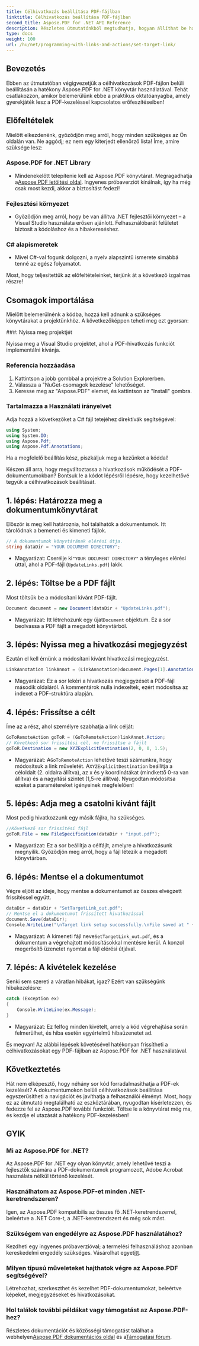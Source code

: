 ```yaml
---
title: Célhivatkozás beállítása PDF-fájlban
linktitle: Célhivatkozás beállítása PDF-fájlban
second_title: Aspose.PDF for .NET API Reference
description: Részletes útmutatónkból megtudhatja, hogyan állíthat be hatékonyan célhivatkozásokat PDF-fájlokban az Aspose.PDF for .NET használatával. Tökéletes a dokumentumok navigációjának javítására.
type: docs
weight: 100
url: /hu/net/programming-with-links-and-actions/set-target-link/
---
```

## Bevezetés

Ebben az útmutatóban végigvezetjük a célhivatkozások PDF-fájlon belüli beállításán a hatékony Aspose.PDF for .NET könyvtár használatával. Tehát csatlakozzon, amikor belemerülünk ebbe a praktikus oktatóanyagba, amely gyerekjáték lesz a PDF-kezeléssel kapcsolatos erőfeszítéseiben!

## Előfeltételek

Mielőtt elkezdenénk, győződjön meg arról, hogy minden szükséges az Ön oldalán van. Ne aggódj; ez nem egy kiterjedt ellenőrző lista! Íme, amire szüksége lesz:

### Aspose.PDF for .NET Library
-  Mindenekelőtt telepítenie kell az Aspose.PDF könyvtárat. Megragadhatja a[Aspose PDF letöltési oldal](https://releases.aspose.com/pdf/net/). Ingyenes próbaverziót kínálnak, így ha még csak most kezdi, akkor a biztosítást fedezi!

### Fejlesztési környezet
- Győződjön meg arról, hogy be van állítva .NET fejlesztői környezet – a Visual Studio használata erősen ajánlott. Felhasználóbarát felületet biztosít a kódoláshoz és a hibakereséshez.

### C# alapismeretek
- Mivel C#-val fogunk dolgozni, a nyelv alapszintű ismerete simábbá tenné az egész folyamatot.

Most, hogy teljesítettük az előfeltételeinket, térjünk át a következő izgalmas részre!

## Csomagok importálása

Mielőtt belemerülnénk a kódba, hozzá kell adnunk a szükséges könyvtárakat a projektünkhöz. A következőképpen teheti meg ezt gyorsan:

###: Nyissa meg projektjét 

Nyissa meg a Visual Studio projektet, ahol a PDF-hivatkozás funkciót implementálni kívánja.

### Referencia hozzáadása 

1. Kattintson a jobb gombbal a projektre a Solution Explorerben.
2. Válassza a "NuGet-csomagok kezelése" lehetőséget.
3. Keresse meg az "Aspose.PDF" elemet, és kattintson az "Install" gombra.

### Tartalmazza a Használati irányelvet 

Adja hozzá a következőket a C# fájl tetejéhez direktívák segítségével:
```csharp
using System;
using System.IO;
using Aspose.Pdf;
using Aspose.Pdf.Annotations;
```

Ha a megfelelő beállítás kész, piszkáljuk meg a kezünket a kóddal!

Készen áll arra, hogy megváltoztassa a hivatkozások működését a PDF-dokumentumokban? Bontsuk le a kódot lépésről lépésre, hogy kezelhetővé tegyük a célhivatkozások beállítását.

## 1. lépés: Határozza meg a dokumentumkönyvtárat 

Először is meg kell határoznia, hol találhatók a dokumentumok. Itt tárolódnak a bemeneti és kimeneti fájlok. 

```csharp
// A dokumentumok könyvtárának elérési útja.
string dataDir = "YOUR DOCUMENT DIRECTORY";
```

-  Magyarázat: Cserélje ki`"YOUR DOCUMENT DIRECTORY"` a tényleges elérési úttal, ahol a PDF-fájl (`UpdateLinks.pdf`) lakik.

## 2. lépés: Töltse be a PDF fájlt 

Most töltsük be a módosítani kívánt PDF-fájlt. 

```csharp
Document document = new Document(dataDir + "UpdateLinks.pdf");
```

-  Magyarázat: Itt létrehozunk egy újat`Document` objektum. Ez a sor beolvassa a PDF fájlt a megadott könyvtárból.

## 3. lépés: Nyissa meg a hivatkozási megjegyzést 

Ezután el kell érnünk a módosítani kívánt hivatkozási megjegyzést. 

```csharp
LinkAnnotation linkAnnot = (LinkAnnotation)document.Pages[1].Annotations[1];
```

- Magyarázat: Ez a sor lekéri a hivatkozás megjegyzését a PDF-fájl második oldaláról. A kommentárok nulla indexeltek, ezért módosítsa az indexet a PDF-struktúra alapján.

## 4. lépés: Frissítse a célt

Íme az a rész, ahol személyre szabhatja a link célját:

```csharp
GoToRemoteAction goToR = (GoToRemoteAction)linkAnnot.Action;
// Következő sor frissítési cél, ne frissítse a fájlt
goToR.Destination = new XYZExplicitDestination(2, 0, 0, 1.5);
```

-  Magyarázat: A`GoToRemoteAction` lehetővé teszi számunkra, hogy módosítsuk a link műveletét. A`XYZExplicitDestination` beállítja a céloldalt (2. oldalra állítva), az x és y koordinátákat (mindkettő 0-ra van állítva) és a nagyítási szintet (1,5-re állítva). Nyugodtan módosítsa ezeket a paramétereket igényeinek megfelelően!

## 5. lépés: Adja meg a csatolni kívánt fájlt 

Most pedig hivatkozzunk egy másik fájlra, ha szükséges. 

```csharp
//Következő sor frissítési fájl
goToR.File = new FileSpecification(dataDir + "input.pdf");
```

- Magyarázat: Ez a sor beállítja a célfájlt, amelyre a hivatkozásunk megnyílik. Győződjön meg arról, hogy a fájl létezik a megadott könyvtárban.

## 6. lépés: Mentse el a dokumentumot 

Végre eljött az ideje, hogy mentse a dokumentumot az összes elvégzett frissítéssel együtt. 

```csharp
dataDir = dataDir + "SetTargetLink_out.pdf";
// Mentse el a dokumentumot frissített hivatkozással
document.Save(dataDir);
Console.WriteLine("\nTarget link setup successfully.\nFile saved at " + dataDir);
```

-  Magyarázat: A kimeneti fájl neve`SetTargetLink_out.pdf`, és a dokumentum a végrehajtott módosításokkal mentésre kerül. A konzol megerősítő üzenetet nyomtat a fájl elérési útjával.

## 7. lépés: A kivételek kezelése 

Senki sem szereti a váratlan hibákat, igaz? Ezért van szükségünk hibakezelésre:

```csharp
catch (Exception ex)
{
	Console.WriteLine(ex.Message);
}
```

- Magyarázat: Ez felfog minden kivételt, amely a kód végrehajtása során felmerülhet, és hiba esetén egyértelmű hibaüzenetet ad.

És megvan! Az alábbi lépések követésével hatékonyan frissítheti a célhivatkozásokat egy PDF-fájlban az Aspose.PDF for .NET használatával.

## Következtetés

Hát nem elképesztő, hogy néhány sor kód forradalmasíthatja a PDF-ek kezelését? A dokumentumokon belüli célhivatkozások beállítása egyszerűsítheti a navigációt és javíthatja a felhasználói élményt. Most, hogy ez az útmutató megtalálható az eszköztárában, nyugodtan kísérletezzen, és fedezze fel az Aspose.PDF további funkcióit. Töltse le a könyvtárat még ma, és kezdje el utazását a hatékony PDF-kezelésben!

## GYIK

### Mi az Aspose.PDF for .NET?
Az Aspose.PDF for .NET egy olyan könyvtár, amely lehetővé teszi a fejlesztők számára a PDF-dokumentumok programozott, Adobe Acrobat használata nélkül történő kezelését.

### Használhatom az Aspose.PDF-et minden .NET-keretrendszeren?
Igen, az Aspose.PDF kompatibilis az összes fő .NET-keretrendszerrel, beleértve a .NET Core-t, a .NET-keretrendszert és még sok mást.

### Szükségem van engedélyre az Aspose.PDF használatához?
 Kezdheti egy ingyenes próbaverzióval; a termelési felhasználáshoz azonban kereskedelmi engedély szükséges. Vásárolhat egyet[itt](https://purchase.aspose.com/buy).

### Milyen típusú műveleteket hajthatok végre az Aspose.PDF segítségével?
Létrehozhat, szerkeszthet és kezelhet PDF-dokumentumokat, beleértve képeket, megjegyzéseket és hivatkozásokat.

### Hol találok további példákat vagy támogatást az Aspose.PDF-hez?
 Részletes dokumentációt és közösségi támogatást találhat a webhelyen[Aspose PDF dokumentációs oldal](https://reference.aspose.com/pdf/net/) és a[Támogatási fórum](https://forum.aspose.com/c/pdf/10).